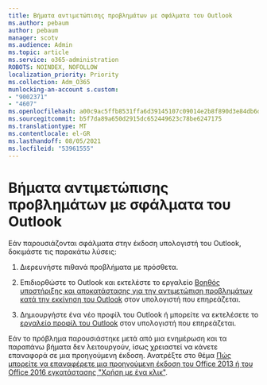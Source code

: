 ```yaml
---
title: Βήματα αντιμετώπισης προβλημάτων με σφάλματα του Outlook
ms.author: pebaum
author: pebaum
manager: scotv
ms.audience: Admin
ms.topic: article
ms.service: o365-administration
ROBOTS: NOINDEX, NOFOLLOW
localization_priority: Priority
ms.collection: Adm_O365
munlocking-an-account s.custom:
- "9002371"
- "4607"
ms.openlocfilehash: a00c9ac5ffb8531ffa6d39145107c09014e2b8f890d3e84db6d60fe74f7d5464
ms.sourcegitcommit: b5f7da89a650d2915dc652449623c78be6247175
ms.translationtype: MT
ms.contentlocale: el-GR
ms.lasthandoff: 08/05/2021
ms.locfileid: "53961555"
---
```

# <a name="outlook-crash-troubleshooting-steps"></a>Βήματα αντιμετώπισης προβλημάτων με σφάλματα του Outlook

Εάν παρουσιάζονται σφάλματα στην έκδοση υπολογιστή του Outlook, δοκιμάστε τις παρακάτω λύσεις:

1. Διερευνήστε πιθανά προβλήματα με πρόσθετα.

2. Επιδιορθώστε το Outlook και εκτελέστε το εργαλείο [Βοηθός υποστήριξης και αποκατάστασης για την αντιμετώπιση προβλημάτων κατά την εκκίνηση του Outlook](https://aka.ms/SaRA-OutlookWontStart) στον υπολογιστή που επηρεάζεται.

3. Δημιουργήστε ένα νέο προφίλ του Outlook ή μπορείτε να εκτελέσετε το [εργαλείο προφίλ του Outlook](https://aka.ms/SaRA-OutlookSetupProfile) στον υπολογιστή που επηρεάζεται.

Εάν το πρόβλημα παρουσιάστηκε μετά από μια ενημέρωση και τα παραπάνω βήματα δεν λειτουργούν, ίσως χρειαστεί να κάνετε επαναφορά σε μια προηγούμενη έκδοση. Ανατρέξτε στο θέμα [Πώς μπορείτε να επαναφέρετε μια προηγούμενη έκδοση του Office 2013 ή του Office 2016 εγκατάστασης "Χρήση με ένα κλικ"](https://support.microsoft.com/help/2770432).
